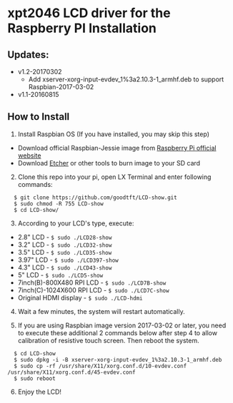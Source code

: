 # xpt2046 LCD driver for the Raspberry PI Installation

## Updates:
- v1.2-20170302
  - Add xserver-xorg-input-evdev_1%3a2.10.3-1_armhf.deb to support Raspbian-2017-03-02
- v1.1-20160815

## How to Install
1. Install Raspbian OS (If you have installed, you may skip this step)
  - Download official Raspbian-Jessie image from [Raspberry Pi official website](https://www.raspberrypi.org/downloads/raspbian/)
  - Download [Etcher](https://etcher.io/) or other tools to burn image to your SD card
     
2. Clone this repo into your pi, open LX Terminal and enter following commands:

```
  $ git clone https://github.com/goodtft/LCD-show.git
  $ sudo chmod -R 755 LCD-show
  $ cd LCD-show/
```
  
3. According to your LCD's type, execute:
  - 2.8" LCD - `$ sudo ./LCD28-show`
  - 3.2" LCD - `$ sudo ./LCD32-show`
  - 3.5" LCD - `$ sudo ./LCD35-show`
  - 3.97" LCD - `$ sudo ./LCD397-show`
  - 4.3" LCD - `$ sudo ./LCD43-show`
  - 5" LCD - `$ sudo ./LCD5-show`
  - 7inch(B)-800X480 RPI LCD - `$ sudo ./LCD7B-show`
  - 7inch(C)-1024X600 RPI LCD - `$ sudo ./LCD7C-show`
  - Original HDMI display - `$ sudo ./LCD-hdmi`

4. Wait a few minutes, the system will restart automatically.

5. If you are using Raspbian image version 2017-03-02 or later, you need to execute these additional 2 commands below after step 4 to allow calibration of resistive touch screen. Then reboot the system.
  ```
    $ cd LCD-show
    $ sudo dpkg -i -B xserver-xorg-input-evdev_1%3a2.10.3-1_armhf.deb
    $ sudo cp -rf /usr/share/X11/xorg.conf.d/10-evdev.conf /usr/share/X11/xorg.conf.d/45-evdev.conf
    $ sudo reboot
  ```
6. Enjoy the LCD!
